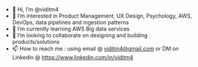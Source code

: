 - 👋 Hi, I’m @viditm4
- 👀 I’m interested in Product Management, UX Design, Psychology, AWS, DevOps, data pipelines and ingestion patterns
- 🌱 I’m currently learning AWS Big data services
- 💞️ I’m looking to collaborate on designing and building products/solutions
- 📫 How to reach me : using email @ viditm4@gmail.com or DM on Linkedin @ https://www.linkedin.com/in/viditm4

<!---
viditm4/viditm4 is a ✨ special ✨ repository because its `README.md` (this file) appears on your GitHub profile.
You can click the Preview link to take a look at your changes.
--->
